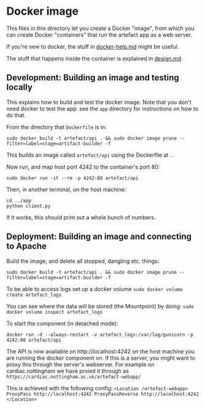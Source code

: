 # Docker image

This files in this directory let you create a Docker "image", from which you can create Docker "containers" that run the artefact app as a web server.

If you're new to docker, the stuff in [docker-help.md](./docker-help.md) might be useful.

The stuff that happens inside the container is explained in [design.md](./design.md).

## Development: Building an image and testing locally

This explains how to build and test the docker image.
Note that you don't need docker to test the app: see the `app` directory for instructions on how to do that.

From the directory that `Dockerfile` is in:
```
sudo docker build -t artefact/api . && sudo docker image prune --filter=label=stage=artifact-builder -f
```
This builds an image called `artefact/api` using the Dockerfile at `.`.

Now run, and map host port 4242 to the container's port 80:
```
sudo docker run -it --rm -p 4242:80 artefact/api
```

Then, in another terminal, on the host machine:
```
cd ../app
python client.py
```
If it works, this should print out a whole bunch of numbers.

## Deployment: Building an image and connecting to Apache

Build the image, and delete all stopped, dangling etc. things:

```
sudo docker build -t artefact/api . && sudo docker image prune --filter=label=stage=artifact-builder -f
```

To be able to access logs set up a docker volume
`sudo docker volume create artefact_logs`

You can see where the data will be stored (the Mountpoint) by doing:
`sudo docker volume inspect artefact_logs`

To start the component (in detached mode):
```
docker run -d --always-restart -v artefact_logs:/var/log/gunicorn -p 4242:80 artefact/api
```

The API is now avaliable on http://localhost:4242 on the host machine you are running the docker component on. If this is a server, you might want to proxy this through the server's webserver. For example on cardiac.nottingham we have proied it through as `https://cardiac.nottingham.ac.uk/artefact-webapp/`

This is achieved with the following config:
`<Location /artefact-webapp>
   ProxyPass http://localhost:4242
   ProxyPassReverse http://localhost:4242
</Location>`
